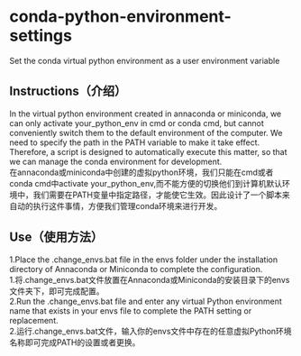 # conda-python-environment-settings
Set the conda virtual python environment as a user environment variable

## Instructions（介绍）
In the virtual python environment created in annaconda or miniconda, we can only activate your_python_env in cmd or conda cmd, but cannot conveniently switch them to the default environment of the computer. We need to specify the path in the PATH variable to make it take effect. Therefore, a script is designed to automatically execute this matter, so that we can manage the conda environment for development.  
在annaconda或miniconda中创建的虚拟python环境，我们只能在cmd或者conda cmd中activate your_python_env,而不能方便的切换他们到计算机默认环境中，我们需要在PATH变量中指定路径，才能使它生效。因此设计了一个脚本来自动的执行这件事情，方便我们管理conda环境来进行开发。


## Use（使用方法）

1.Place the .change_envs.bat file in the envs folder under the installation directory of Annaconda or Miniconda to complete the configuration.  
1.将.change_envs.bat文件放置在Annaconda或Miniconda的安装目录下的envs文件夹下，即可完成配置。  
2.Run the .change_envs.bat file and enter any virtual Python environment name that exists in your envs file to complete the PATH setting or replacement.  
2.运行.change_envs.bat文件，输入你的envs文件中存在的任意虚拟Python环境名称即可完成PATH的设置或者更换。  
